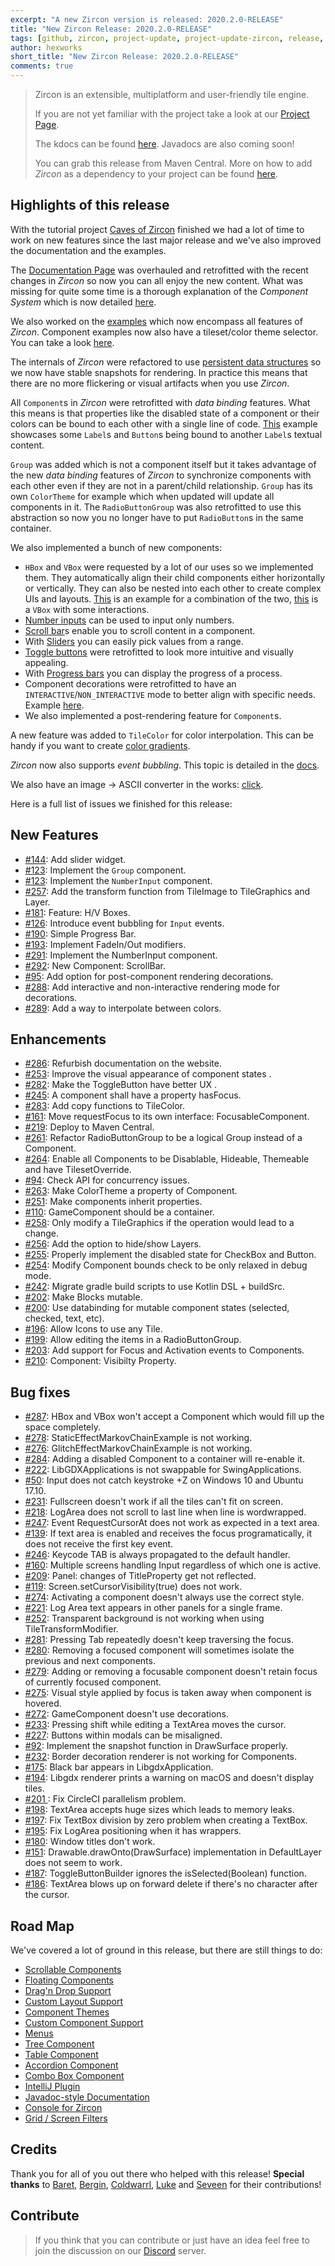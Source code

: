 ```yaml
---
excerpt: "A new Zircon version is released: 2020.2.0-RELEASE"
title: "New Zircon Release: 2020.2.0-RELEASE"
tags: [github, zircon, project-update, project-update-zircon, release, release-zircon]
author: hexworks
short_title: "New Zircon Release: 2020.2.0-RELEASE"
comments: true
---
```


> Zircon is an extensible, multiplatform and user-friendly tile engine.
>
> If you are not yet familiar with the project take a look at our
> [Project Page](https://hexworks.org/projects/zircon/).
>
> The kdocs can be found [here](https://hexworks.github.io/zircon/). Javadocs are also coming soon!
>
> You can grab this release from Maven Central. More on how to add *Zircon* as a dependency to your project can be found [here](https://hexworks.org/posts/news/2020/02/19/zircon/docs/2019-01-11-release-process-and-versioning-scheme).

## Highlights of this release

With the tutorial project [Caves of Zircon](https://hexworks.org/posts/tutorials/2018/12/04/how-to-make-a-roguelike.html) finished we had a lot of time to work on new features since the last major release and we've also improved the documentation and the examples.

The [Documentation Page](https://hexworks.org/zircon/docs/) was overhauled and retrofitted with the recent changes in *Zircon* so now you can all enjoy the new content. What was missing for quite some time is a thorough explanation of the *Component System* which is now detailed [here](https://hexworks.org/zircon/docs/2018-11-15-the-component-system).

We also worked on the [examples](https://github.com/Hexworks/zircon/tree/master/zircon.jvm.examples/src/main) which now encompass all features of *Zircon*. Component examples now also have a tileset/color theme selector. You can take a look [here](https://cdn.discordapp.com/attachments/363754040103796737/679310297424724006/components.gif).

The internals of *Zircon* were refactored to use [persistent data structures](https://en.wikipedia.org/wiki/Persistent_data_structure) so we now have stable snapshots for rendering. In practice this means that there are no more flickering or visual artifacts when you use *Zircon*.

All `Component`s in *Zircon* were retrofitted with *data binding* features. What this means is that properties like the disabled state of a component or
their colors can be bound to each other with a single line of code. [This](https://cdn.discordapp.com/attachments/603285896829206548/603300249485705246/zircon_component_databinding.gif) example showcases some `Label`s and `Button`s being bound to another `Label`s textual content.

`Group` was added which is not a component itself but it takes advantage of the new *data binding* features of *Zircon* to synchronize components with each other even if they are not in a parent/child relationship. `Group` has its own `ColorTheme` for example which when updated will update all components in it. The `RadioButtonGroup` was also retrofitted to use this abstraction so now you no longer have to put `RadioButton`s in the same container.

We also implemented a bunch of new components:

- `HBox` and `VBox` were requested by a lot of our uses so we implemented them. They automatically align their child components either horizontally or vertically. They can also be nested into each other to create complex UIs and layouts. [This](https://cdn.discordapp.com/attachments/603285896829206548/603303497362047006/zircon_component_table.png) is an example for a combination of the two, [this](https://cdn.discordapp.com/attachments/603285896829206548/603303713964032011/zircon_component_vbox.gif) is a `VBox` with some interactions.
- [Number inputs](https://cdn.discordapp.com/attachments/363754040103796737/603996935740850176/numberInputwithButtons.gif) can be used to input only numbers.
- [Scroll bar](https://cdn.discordapp.com/attachments/363754040103796737/610073006437302282/scrollbars.gif)s enable you to scroll content in a component.
- With [Sliders](https://cdn.discordapp.com/attachments/363754040103796737/603996924282011669/newSliders.gif) you can easily pick values from a range.
- [Toggle buttons](https://cdn.discordapp.com/attachments/603285896829206548/678717722355433492/toggle.gif) were retrofitted to look more intuitive and visually appealing.
- With [Progress bars](https://cdn.discordapp.com/attachments/363754040103796737/680048998337609747/progress_bar.gif) you can display the progress of a process.
- Component decorations were retrofitted to have an `INTERACTIVE`/`NON_INTERACTIVE` mode to better align with specific needs. Example [here](https://cdn.discordapp.com/attachments/363754040103796737/680025017869795367/rendering_modes.gif).
- We also implemented a post-rendering feature for `Component`s.

A new feature was added to `TileColor` for color interpolation. This can be handy if you want to create [color gradients](https://cdn.discordapp.com/attachments/363754040103796737/680074649207701509/interpolation.gif).

*Zircon* now also supports *event bubbling*. This topic is detailed in the [docs](https://hexworks.org/zircon/docs/2018-11-21-input-handling).

We also have an image -> ASCII converter in the works: [click](https://cdn.discordapp.com/attachments/603285896829206548/603304759859871768/zircon_ascii_by_mr_pancake.png).

Here is a full list of issues we finished for this release:

## New Features

- [#144](https://github.com/Hexworks/zircon/issues/144): Add slider widget. 
- [#123](https://github.com/Hexworks/zircon/issues/123): Implement the `Group` component. 
- [#123](https://github.com/Hexworks/zircon/issues/123): Implement the `NumberInput` component. 
- [#257](https://github.com/Hexworks/zircon/issues/257): Add the transform function from TileImage to TileGraphics and Layer. 
- [#181](https://github.com/Hexworks/zircon/issues/181): Feature: H/V Boxes. 
- [#126](https://github.com/Hexworks/zircon/issues/126): Introduce event bubbling for `Input` events. 
- [#190](https://github.com/Hexworks/zircon/issues/190): Simple Progress Bar. 
- [#193](https://github.com/Hexworks/zircon/issues/193): Implement FadeIn/Out modifiers. 
- [#291](https://github.com/Hexworks/zircon/issues/291): Implement the NumberInput component. 
- [#292](https://github.com/Hexworks/zircon/issues/292): New Component: ScrollBar. 
- [#95](https://github.com/Hexworks/zircon/issues/95): Add option for post-component rendering decorations. 
- [#288](https://github.com/Hexworks/zircon/issues/288): Add interactive and non-interactive rendering mode for decorations. 
- [#289](https://github.com/Hexworks/zircon/issues/289): Add a way to interpolate between colors.

## Enhancements

- [#286](https://github.com/Hexworks/zircon/issues/286): Refurbish documentation on the website.
- [#253](https://github.com/Hexworks/zircon/issues/253): Improve the visual appearance of component states .
- [#282](https://github.com/Hexworks/zircon/issues/282): Make the ToggleButton have better UX .
- [#245](https://github.com/Hexworks/zircon/issues/245): A component shall have a property hasFocus. 
- [#283](https://github.com/Hexworks/zircon/issues/283): Add copy functions to TileColor. 
- [#161](https://github.com/Hexworks/zircon/issues/161): Move requestFocus to its own interface: FocusableComponent. 
- [#219](https://github.com/Hexworks/zircon/issues/219): Deploy to Maven Central.
- [#261](https://github.com/Hexworks/zircon/issues/261): Refactor RadioButtonGroup to be a logical Group instead of a Component. 
- [#264](https://github.com/Hexworks/zircon/issues/264): Enable all Components to be Disablable, Hideable, Themeable and have TilesetOverride. 
- [#94](https://github.com/Hexworks/zircon/issues/94): Check API for concurrency issues. 
- [#263](https://github.com/Hexworks/zircon/issues/263): Make ColorTheme a property of Component. 
- [#251](https://github.com/Hexworks/zircon/issues/251): Make components inherit properties.
- [#110](https://github.com/Hexworks/zircon/issues/110): GameComponent should be a container. 
- [#258](https://github.com/Hexworks/zircon/issues/258): Only modify a TileGraphics if the operation would lead to a change. 
- [#256](https://github.com/Hexworks/zircon/issues/256): Add the option to hide/show Layers. 
- [#255](https://github.com/Hexworks/zircon/issues/255): Properly implement the disabled state for CheckBox and Button. 
- [#254](https://github.com/Hexworks/zircon/issues/254): Modify Component bounds check to be only relaxed in debug mode. 
- [#242](https://github.com/Hexworks/zircon/issues/242): Migrate gradle build scripts to use Kotlin DSL + buildSrc. 
- [#202](https://github.com/Hexworks/zircon/issues/202): Make Blocks mutable. 
- [#200](https://github.com/Hexworks/zircon/issues/200): Use databinding for mutable component states (selected, checked, text, etc).
- [#196](https://github.com/Hexworks/zircon/issues/196): Allow Icons to use any Tile. 
- [#199](https://github.com/Hexworks/zircon/issues/199): Allow editing the items in a RadioButtonGroup. 
- [#203](https://github.com/Hexworks/zircon/issues/203):  Add support for Focus and Activation events to Components.
- [#210](https://github.com/Hexworks/zircon/issues/210): Component: Visibilty Property. 

## Bug fixes

- [#287](https://github.com/Hexworks/zircon/issues/287): HBox and VBox won't accept a Component which would fill up the space completely.
- [#278](https://github.com/Hexworks/zircon/issues/278): StaticEffectMarkovChainExample is not working. 
- [#276](https://github.com/Hexworks/zircon/issues/276): GlitchEffectMarkovChainExample is not working. 
- [#284](https://github.com/Hexworks/zircon/issues/284): Adding a disabled Component to a container will re-enable it. 
- [#222](https://github.com/Hexworks/zircon/issues/222): LibGDXApplications is not swappable for SwingApplications. 
- [#50](https://github.com/Hexworks/zircon/issues/50): Input does not catch keystroke <CTRL>+Z on Windows 10 and Ubuntu 17.10. 
- [#231](https://github.com/Hexworks/zircon/issues/231): Fullscreen doesn't work if all the tiles can't fit on screen. 
- [#218](https://github.com/Hexworks/zircon/issues/218): LogArea does not scroll to last line when line is wordwrapped. 
- [#247](https://github.com/Hexworks/zircon/issues/247): Event RequestCursorAt does not work as expected in a text area. 
- [#139](https://github.com/Hexworks/zircon/issues/139): If text area is enabled and receives the focus programatically, it does not receive the first key event. 
- [#246](https://github.com/Hexworks/zircon/issues/246): Keycode TAB is always propagated to the default handler. 
- [#160](https://github.com/Hexworks/zircon/issues/160): Multiple screens handling Input regardless of which one is active. 
- [#209](https://github.com/Hexworks/zircon/issues/209): Panel: changes of TitleProperty get not reflected. 
- [#119](https://github.com/Hexworks/zircon/issues/119): Screen.setCursorVisibility(true) does not work. 
- [#274](https://github.com/Hexworks/zircon/issues/274): Activating a component doesn't always use the correct style. 
- [#221](https://github.com/Hexworks/zircon/issues/221): Log Area text appears in other panels for a single frame. 
- [#252](https://github.com/Hexworks/zircon/issues/252): Transparent background is not working when using TileTransformModifier. 
- [#281](https://github.com/Hexworks/zircon/issues/281): Pressing Tab repeatedly doesn't keep traversing the focus. 
- [#280](https://github.com/Hexworks/zircon/issues/280): Removing a focused component will sometimes isolate the previous and next components. 
- [#279](https://github.com/Hexworks/zircon/issues/279): Adding or removing a focusable component doesn't retain focus of currently focused component. 
- [#275](https://github.com/Hexworks/zircon/issues/275): Visual style applied by focus is taken away when component is hovered. 
- [#272](https://github.com/Hexworks/zircon/issues/272): GameComponent doesn't use decorations. 
- [#233](https://github.com/Hexworks/zircon/issues/233): Pressing shift while editing a TextArea moves the cursor. 
- [#227](https://github.com/Hexworks/zircon/issues/227): Buttons within modals can be misaligned. 
- [#92](https://github.com/Hexworks/zircon/issues/92): Implement the snapshot function in DrawSurface properly. 
- [#232](https://github.com/Hexworks/zircon/issues/232): Border decoration renderer is not working for Components. 
- [#175](https://github.com/Hexworks/zircon/issues/175): Black bar appears in LibgdxApplication. 
- [#194](https://github.com/Hexworks/zircon/issues/194): Libgdx renderer prints a warning on macOS and doesn't display tiles. 
- [#201 ](https://github.com/Hexworks/zircon/issues/201): Fix CircleCI parallelism problem. 
- [#198](https://github.com/Hexworks/zircon/issues/198): TextArea accepts huge sizes which leads to memory leaks. 
- [#197](https://github.com/Hexworks/zircon/issues/197): Fix TextBox division by zero problem when creating a TextBox. 
- [#195](https://github.com/Hexworks/zircon/issues/195): Fix LogArea positioning when it has wrappers. 
- [#180](https://github.com/Hexworks/zircon/issues/180): Window titles don't work. 
- [#151](https://github.com/Hexworks/zircon/issues/151): Drawable.drawOnto(DrawSurface) implementation in DefaultLayer does not seem to work. 
- [#187](https://github.com/Hexworks/zircon/issues/187): ToggleButtonBuilder ignores the isSelected(Boolean) function. 
- [#186](https://github.com/Hexworks/zircon/issues/186): TextArea blows up on forward delete if there's no character after the cursor. 

## Road Map
  
We've covered a lot of ground in this release, but there are still things to do:

- [Scrollable Components](https://github.com/Hexworks/zircon/issues/25)
- [Floating Components](https://github.com/Hexworks/zircon/issues/23)
- [Drag'n Drop Support](https://github.com/Hexworks/zircon/issues/22)
- [Custom Layout Support](https://github.com/Hexworks/zircon/issues/28)
- [Component Themes](https://github.com/Hexworks/zircon/issues/29)
- [Custom Component Support](https://github.com/Hexworks/zircon/issues/26)
- [Menus](https://github.com/Hexworks/zircon/issues/135)
- [Tree Component](https://github.com/Hexworks/zircon/issues/184)
- [Table Component](https://github.com/Hexworks/zircon/issues/185)
- [Accordion Component](https://github.com/Hexworks/zircon/issues/27)
- [Combo Box Component](https://github.com/Hexworks/zircon/issues/262)
- [IntelliJ Plugin](https://github.com/Hexworks/zircon/issues/191)
- [Javadoc-style Documentation](https://github.com/Hexworks/zircon/issues/146)
- [Console for Zircon](https://github.com/Hexworks/zircon/issues/183)
- [Grid / Screen Filters](https://github.com/Hexworks/zircon/issues/271)

## Credits

Thank you for all of you out there who helped with this release! **Special thanks** to [Baret](https://github.com/Baret), [Bergin](https://www.reddit.com/user/Jordanbergin), [Coldwarrl](https://github.com/coldwarrl), [Luke](https://github.com/LukeLetourneau) and [Seveen](https://www.reddit.com/user/Seeveen) for their contributions!

## Contribute

> If you think that you can contribute or just have an idea feel free to join the discussion on our [Discord](https://discordapp.com/invite/vSNgvBh) server.
